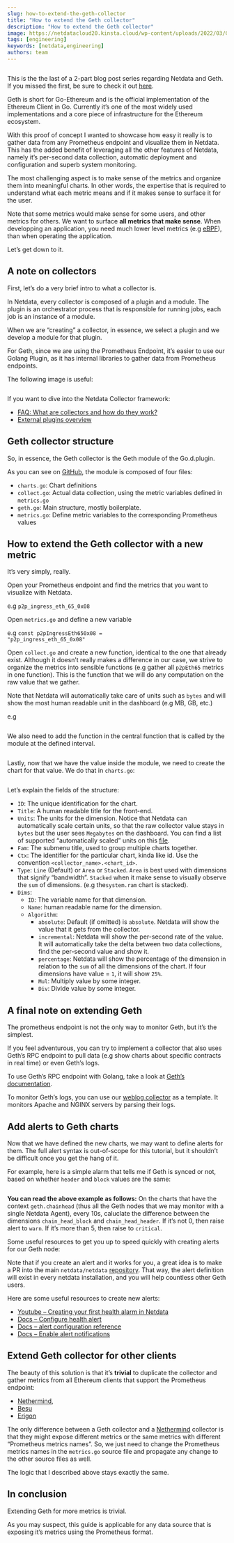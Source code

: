 ```yaml
---
slug: how-to-extend-the-geth-collector
title: "How to extend the Geth collector"
description: "How to extend the Geth collector"
image: https://netdatacloud20.kinsta.cloud/wp-content/uploads/2022/03/Geth-collector-diagram-1.png
tags: [engineering]
keywords: [netdata,engineering]
authors: team
---
```


<!--truncate-->


<figure class="wp-block-image size-large"><img src="https://netdatacloud20.kinsta.cloud/wp-content/uploads/2022/03/Geth-collector-diagram-1-1200x796.png" alt="" class="wp-image-16282"/></figure>



This is the the last of a 2-part blog post series regarding Netdata and Geth. If you missed the first, be sure to check it out <a href="https://hackmd.io/J1x1WA-bR0a8gQeAmVdLFw" target="_blank" rel="noreferrer noopener">here</a>.



Geth is short for Go-Ethereum and is the official implementation of the Ethereum Client in Go. Currently it’s one of the most widely used implementations and a core piece of infrastructure for the Ethereum ecosystem.



With this proof of concept I wanted to showcase how easy it really is to gather data from any Prometheus endpoint and visualize them in Netdata. This has the added benefit of leveraging all the other features of Netdata, namely it’s per-second data collection, automatic deployment and configuration and superb system monitoring.



The most challenging aspect is to make sense of the metrics and organize them into meaningful charts. In other words, the expertise that is required to understand what each metric means and if it makes sense to surface it for the user.



Note that some metrics would make sense for some users, and other metrics for others. We want to surface <strong>all metrics that make sense</strong>. When developping an application, you need much lower level metrics (e.g <a href="https://containerjournal.com/topics/container-management/using-ebpf-monitoring-to-know-what-to-measure-and-why/" target="_blank" rel="noreferrer noopener">eBPF</a>), than when operating the application.



Let’s get down to it.



## A note on collectors



First, let’s do a very brief intro to what a collector is.



In Netdata, every collector is composed of a plugin and a module. The plugin is an orchestrator process that is responsible for running jobs, each job is an instance of a module.



When we are “creating” a collector, in essence, we select a plugin and we develop a module for that plugin.



For Geth, since we are using the Prometheus Endpoint, it’s easier to use our Golang Plugin, as it has internal libraries to gather data from Prometheus endpoints.



The following image is useful:



<figure class="wp-block-image size-large"><img src="https://netdatacloud20.kinsta.cloud/wp-content/uploads/2022/03/Geth-collector-diagram-2-1200x796.png" alt="" class="wp-image-16284"/></figure>



If you want to dive into the Netdata Collector framework:



<ul><li class=""><a href="https://community.netdata.cloud/docs?topic=1189" target="_blank" rel="noreferrer noopener">FAQ: What are collectors and how do they work?</a></li><li class=""><a href="https://learn.netdata.cloud/docs/agent/collectors/plugins.d" target="_blank" rel="noreferrer noopener">External plugins overview</a></li></ul>



## Geth collector structure



So, in essence, the Geth collector is the Geth module of the Go.d.plugin.



As you can see on <a href="https://github.com/netdata/go.d.plugin/tree/master/modules/geth" target="_blank" rel="noreferrer noopener">GitHub</a>, the module is composed of four files:



<ul><li class=""><code>charts.go</code>: Chart definitions</li><li class=""><code>collect.go</code>: Actual data collection, using the metric variables defined in <code>metrics.go</code></li><li class=""><code>geth.go</code>: Main structure, mostly boilerplate.</li><li class=""><code>metrics.go</code>: Define metric variables to the corresponding Prometheus values</li></ul>



## How to extend the Geth collector with a new metric



It’s very simply, really.



Open your Prometheus endpoint and find the metrics that you want to visualize with Netdata.



e.g <code>p2p_ingress_eth_65_0x08</code>



Open <code>metrics.go</code> and define a new variable



e.g <code>const p2pIngressEth650x08 = "p2p_ingress_eth_65_0x08"</code>



Open <code>collect.go</code> and create a new function, identical to the one that already exist. Although it doesn’t really makes a difference in our case, we strive to organize the metrics into sensible functions (e.g gather all <code>p2pEth65</code> metrics in one function). This is the function that we will do any computation on the raw value that we gather.



Note that Netdata will automatically take care of units such as <code>bytes</code> and will show the most human readable unit in the dashboard (e.g MB, GB, etc.)



e.g



<figure class="wp-block-image size-large"><img src="https://netdatacloud20.kinsta.cloud/wp-content/uploads/2022/03/carbon-1-3-1200x565.png" alt="" class="wp-image-16286"/></figure>



We also need to add the function in the central function that is called by the module at the defined interval.



<figure class="wp-block-image size-large"><img src="https://netdatacloud20.kinsta.cloud/wp-content/uploads/2022/03/carbon-2-4-1200x558.png" alt="" class="wp-image-16288"/></figure>



Lastly, now that we have the value inside the module, we need to create the chart for that value. We do that in <code>charts.go</code>:



<figure class="wp-block-image size-large"><img src="https://netdatacloud20.kinsta.cloud/wp-content/uploads/2022/03/carbon-4-5-1200x1093.png" alt="" class="wp-image-16290"/></figure>



Let’s explain the fields of the structure:



<ul><li class=""><code>ID</code>: The unique identification for the chart.</li><li class=""><code>Title</code>: A human readable title for the front-end.</li><li class=""><code>Units</code>: The units for the dimension. Notice that Netdata can automatically scale certain units, so that the raw collector value stays in <code>bytes</code> but the user sees <code>Megabytes</code> on the dashboard. You can find a list of supported “automatically scaled” units on this <a href="https://github.com/netdata/dashboard/blob/068bbbb975db7871920406be56af5a641c79a08e/src/utils/units-conversion.ts" target="_blank" rel="noreferrer noopener">file</a>.</li><li class=""><code>Fam</code>: The submenu title, used to group multiple charts together.</li><li class=""><code>Ctx</code>: The identifier for the particular chart, kinda like id. Use the convention <code>&lt;collector_name&gt;.&lt;chart_id&gt;</code>.</li><li class=""><code>Type</code>: <code>Line</code> (Default) or <code>Area</code> or <code>Stacked</code>. <code>Area</code> is best used with dimensions that signify “bandwidth”. <code>Stacked</code> when it make sense to visually observe the <code>sum</code> of dimensions. (e.g the<code>system.ram</code> chart is stacked).</li><li class=""><code>Dims</code>:<ul><li class=""><code>ID</code>: The variable name for that dimension.</li><li class=""><code>Name</code>: human readable name for the dimension.</li><li class=""><code>Algorithm</code>:<ul><li class=""><code>absolute</code>: Default (if omitted) is <code>absolute</code>. Netdata will show the value that it gets from the collector.</li><li class=""><code>incremental</code>: Netdata will show the per-second rate of the value. It will automatically take the delta between two data collections, find the per-second value and show it.</li><li class=""><code>percentage</code>: Netdata will show the percentage of the dimension in relation to the <code>sum</code> of all the dimensions of the chart. If four dimensions have value = <code>1</code>, it will show <code>25%</code>.</li><li class=""><code>Mul</code>: Multiply value by some integer.</li><li class=""><code>Div</code>: Divide value by some integer.</li></ul></li></ul></li></ul>



## A final note on extending Geth



The prometheus endpoint is not the only way to monitor Geth, but it’s the simplest.



If you feel adventurous, you can try to implement a collector that also uses Geth’s RPC endpoint to pull data (e.g show charts about specific contracts in real time) or even Geth’s logs.



To use Geth’s RPC endpoint with Golang, take a look at <a href="https://geth.ethereum.org/docs/dapp/native" target="_blank" rel="noreferrer noopener">Geth’s documentation</a>.



To monitor Geth’s logs, you can use our <a href="https://github.com/netdata/go.d.plugin/tree/ec9980149c3d32e4a90912826edd344dfb0413ac/modules/weblog" target="_blank" rel="noreferrer noopener">weblog collector</a> as a template. It monitors Apache and NGINX servers by parsing their logs.



## Add alerts to Geth charts



Now that we have defined the new charts, we may want to define alerts for them. The full alert syntax is out-of-scope for this tutorial, but it shouldn’t be difficult once you get the hang of it.



For example, here is a simple alarm that tells me if Geth is synced or not, based on whether <code>header</code> and <code>block</code> values are the same:



<figure class="wp-block-image size-large"><img src="https://netdatacloud20.kinsta.cloud/wp-content/uploads/2022/03/carbon-5-6-1200x616.png" alt="" class="wp-image-16292"/></figure>



<strong>You can read the above example as follows:</strong> On the charts that have the context <code>geth.chainhead</code> (thus all the Geth nodes that we may monitor with a single Netdata Agent), every 10s, caluclate the difference between the dimensions <code>chain_head_block</code> and <code>chain_head_header</code>. If it’s not 0, then raise alert to <code>warn</code>. If it’s more than 5, then raise to <code>critical</code>.



Some useful resources to get you up to speed quickly with creating alerts for our Geth node:



Note that if you create an alert and it works for you, a great idea is to make a PR into the main <code>netdata/netdata</code> <a href="https://github.com/netdata/netdata" target="_blank" rel="noreferrer noopener">repository</a>. That way, the alert definition will exist in every netdata installation, and you will help countless other Geth users.



Here are some useful resources to create new alerts:



<ul><li class=""><a href="https://www.youtube.com/watch?v=aWYj9VT8I5A" target="_blank" rel="noreferrer noopener">Youtube – Creating your first health alarm in Netdata</a></li><li class=""><a href="https://learn.netdata.cloud/docs/monitor/configure-alarms" target="_blank" rel="noreferrer noopener">Docs – Configure health alert</a></li><li class=""><a href="https://learn.netdata.cloud/docs/agent/health/reference" target="_blank" rel="noreferrer noopener">Docs – alert configuration reference</a></li><li class=""><a href="https://learn.netdata.cloud/docs/monitor/enable-notifications" target="_blank" rel="noreferrer noopener">Docs – Enable alert notifications</a></li></ul>



## Extend Geth collector for other clients



The beauty of this solution is that it’s <strong>trivial</strong> to duplicate the collector and gather metrics from all Ethereum clients that support the Prometheus endpoint:



<ul><li class=""><a href="https://docs.nethermind.io/nethermind/ethereum-client/metrics/setting-up-local-metrics-infrastracture" target="_blank" rel="noreferrer noopener">Nethermind</a>,</li><li class=""><a href="https://besu.hyperledger.org/en/stable/HowTo/Monitor/Metrics/" target="_blank" rel="noreferrer noopener">Besu</a></li><li class=""><a href="https://github.com/ledgerwatch/erigon" target="_blank" rel="noreferrer noopener">Erigon</a></li></ul>



The only difference between a Geth collector and a <a href="https://nethermind.io/client" target="_blank" rel="noreferrer noopener">Nethermind</a> collector is that they might expose different metrics or the same metrics with different “Prometheus metrics names”. So, we just need to change the Prometheus metrics names in the <code>metrics.go</code> source file and propagate any change to the other source files as well.



The logic that I described above stays exactly the same.



## In conclusion



Extending Geth for more metrics is trivial.



As you may suspect, this guide is applicable for any data source that is exposing it’s metrics using the Prometheus format.
